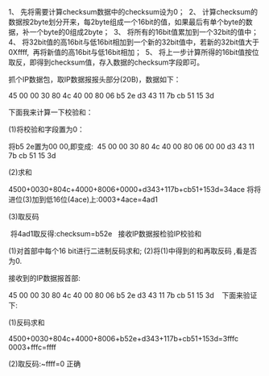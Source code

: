 1、 先将需要计算checksum数据中的checksum设为0； 
2、 计算checksum的数据按2byte划分开来，每2byte组成一个16bit的值，如果最后有单个byte的数据，补一个byte的0组成2byte； 
3、 将所有的16bit值累加到一个32bit的值中； 
4、 将32bit值的高16bit与低16bit相加到一个新的32bit值中，若新的32bit值大于0Xffff, 
再将新值的高16bit与低16bit相加； 
5、 将上一步计算所得的16bit值按位取反，即得到checksum值，存入数据的checksum字段即可。

抓个IP数据包，取IP数据报报头部分(20B)，数据如下：

45 00 00 30 80 4c 40 00 80 06 b5 2e d3 43 11 7b cb 51 15 3d

下面我来计算一下校验和：

(1)将校验和字段置为0：

将b5 2e置为00 00,即变成: 
45 00 00 30 80 4c 40 00 80 06 00 00 d3 43 11 7b cb 51 15 3d

(2)求和

4500+0030+804c+4000+8006+0000+d343+117b+cb51+153d=34ace
将将进位(3)加到低16位(4ace)上:0003+4ace=4ad1

(3)取反码

 将4ad1取反得:checksum=b52e
 
接收IP数据报检验IP校验和

(1)对首部中每个16 bit进行二进制反码求和;
(2)将(1)中得到的和再取反码 ,看是否为0.

接收到的IP数据报首部:

45 00 00 30 80 4c 40 00 80 06 b5 2e d3 43 11 7b cb 51 15 3d 
 
下面来验证下:

(1)反码求和

4500+0030+804c+4000+8006+b52e+d343+117b+cb51+153d=3fffc
0003+fffc=ffff

(2)取反码:~ffff=0 正确